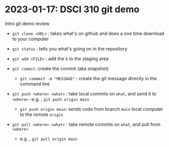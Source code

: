 # 2023-01-17: DSCI 310 git demo
Intro git demo review

- `git clone <URL>` : takes what's on github and does a one time download to your computer
- `git status` : tells you what's going on in the repository
- `git add <FILE>` : add the <FILE>s to the staging area
- `git commit`: create the commit (aka snapshot)
    - `git commmit -m "MESSAGE"` : create the git message directly in the command line

- `git push <where> <what>` : take local commits on `what`,  and send it to `<where>`
    -e.g. , `git push origin main`
    - `git push origin main`: sends code from branch `main` local computer to the remote `origin`
- `git pull <where> <what>` : take remote commits on `what`,  and pull from `<where>`
    - e.g. , `git pull origin main`

    
